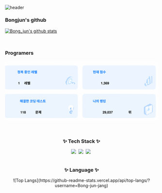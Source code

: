 ![header](https://capsule-render.vercel.app/api?type=waving&color=gradient&height=250&section=header&text=Bongjun's_Github&fontSize=90)
### Bongjun's github

<a href="https://github.com/imysh578"><img align="center" style="height:180px" src="https://github-readme-stats.vercel.app/api?username=Bong-jun-jang&show_icons=true&include_all_commits=true&theme=nord&hide_border=true" alt="Bong_jun's github stats" /></a>


<br>


### Programers
[![](https://github.com/libtv/github-programmers-rank/blob/master/lib/result.svg)](https://github.com/Bong-jun-jang/github-programmers-rank)


<br>


<h3 align="center">✨ Tech Stack ✨</h3>
<div align="center">
  <img src="https://img.shields.io/badge/react-20232a.svg?style=for-the-badge&logo=react&logoColor=61DAFB" />&nbsp
  <img src="https://img.shields.io/badge/javascript-F7DF1E.svg?style=for-the-badge&logo=javascript&logoColor=20232a" />&nbsp
  <img src="https://img.shields.io/badge/html5-E34F26.svg?style=for-the-badge&logo=html5&logoColor=white" />&nbsp
</div>


<br>


<h3 align="center">✨ Language ✨</h3>
<div align="center">
  ![Top Langs](https://github-readme-stats.vercel.app/api/top-langs/?username=Bong-jun-jang)
</div>

<!--
**Bong-jun-jang/Bong-jun-jang** is a ✨ _special_ ✨ repository because its `README.md` (this file) appears on your GitHub profile.


Here are some ideas to get you started:

- 🔭 I’m currently working on ...
- 🌱 I’m currently learning ...
- 👯 I’m looking to collaborate on ...
- 🤔 I’m looking for help with ...
- 💬 Ask me about ...
- 📫 How to reach me: ...
- 😄 Pronouns: ...
- ⚡ Fun fact: ...
-->
